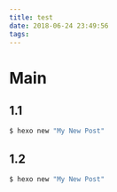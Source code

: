 ```yaml
---
title: test
date: 2018-06-24 23:49:56
tags:
---
```


# Main

## 1.1

``` bash
$ hexo new "My New Post"
```
## 1.2

``` bash
$ hexo new "My New Post"
```